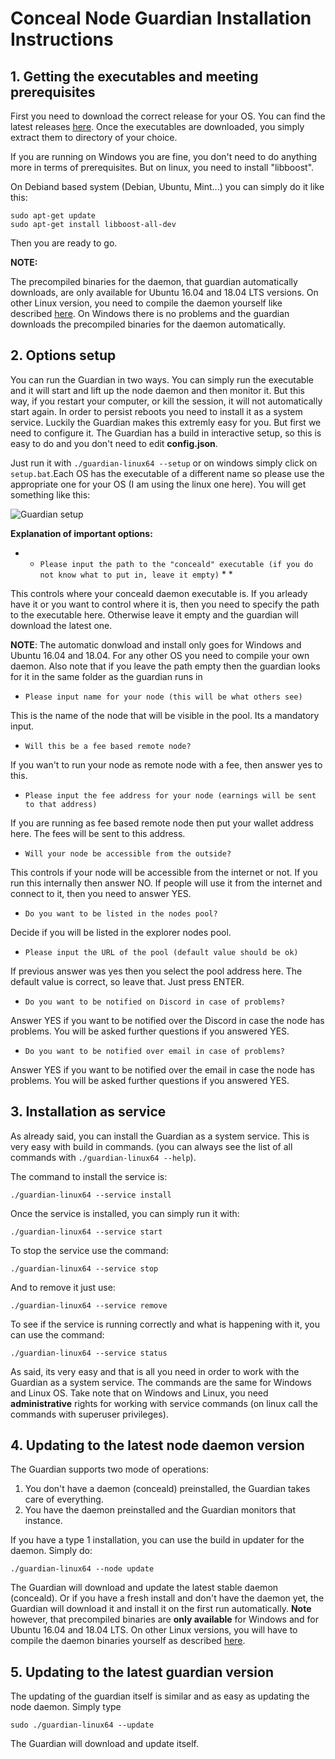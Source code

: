 # Conceal Node Guardian Installation Instructions

## 1. Getting the executables and meeting prerequisites

First you need to download the correct release for your OS. You can find the latest releases [here](https://github.com/ConcealNetwork/conceal-guardian/releases).
Once the executables are downloaded, you simply extract them to directory of your choice.

If you are running on Windows you are fine, you don't need to do anything more in terms of prerequisites. But on linux, you need to install "libboost".

On Debiand based system (Debian, Ubuntu, Mint...) you can simply do it like this:

```
sudo apt-get update
sudo apt-get install libboost-all-dev
```

Then you are ready to go.

**NOTE:** 

The precompiled binaries for the daemon, that guardian automatically downloads, are only available for Ubuntu 16.04 and 18.04 LTS versions. On other Linux version, you need to compile the daemon yourself like described [here](https://github.com/ConcealNetwork/conceal-core#compiling-conceal-from-source). On Windows there is no problems and the guardian downloads the precompiled binaries for the daemon automatically.

## 2. Options setup

You can run the Guardian in two ways. You can simply run the executable and it will start and lift up the node daemon and then monitor it. But this way, if you restart your computer, or kill the session, it will not automatically start again.
In order to persist reboots you need to install it as a system service. Luckily the Guardian makes this extremly easy for you. But first we need to configure it. The Guardian has a build in interactive setup, so this is easy to do and you don't need to edit **config.json**.

Just run it with ```./guardian-linux64 --setup``` or on windows simply click on ```setup.bat```.Each OS has the executable of a different name so please use the appropriate one for your OS (I am using the linux one here).
You will get something like this:

![Guardian setup](https://raw.githubusercontent.com/ConcealNetwork/conceal-guardian/master/setup/guardian_setup.jpg)

**Explanation of important options:**

* * ```Please input the path to the "conceald" executable (if you do not know what to put in, leave it empty)``` * *

This controls where your conceald daemon executable is. If you arleady have it or you want to control where it is, then you need to specify the path to the executable here. Otherwise leave it empty and the guardian will download the latest one. 

**NOTE**: The automatic donwload and install only goes for Windows and Ubuntu 16.04 and 18.04. For any other OS you need to compile your own daemon. Also note that if you leave the path empty then the guardian looks for it in the same folder as the guardian runs in 

* ```Please input name for your node (this will be what others see)```

This is the name of the node that will be visible in the pool. Its a mandatory input.

* ```Will this be a fee based remote node?```

If you wan't to run your node as remote node with a fee, then answer yes to this.

* ```Please input the fee address for your node (earnings will be sent to that address)```

If you are running as fee based remote node then put your wallet address here. The fees will be sent to this address.

* ```Will your node be accessible from the outside?```

This controls if your node will be accessible from the internet or not. If you run this internally then answer NO. If people will use it from the internet and connect to it, then you need to answer YES.

* ```Do you want to be listed in the nodes pool?```

Decide if you will be listed in the explorer nodes pool.

* ```Please input the URL of the pool (default value should be ok)```

If previous answer was yes then you select the pool address here. The default value is correct, so leave that. Just press ENTER.

* ```Do you want to be notified on Discord in case of problems?```

Answer YES if you want to be notified over the Discord in case the node has problems. You will be asked further questions if you answered YES.

* ```Do you want to be notified over email in case of problems?```

Answer YES if you want to be notified over the email in case the node has problems. You will be asked further questions if you answered YES.

## 3. Installation as service

As already said, you can install the Guardian as a system service. This is very easy with build in commands. (you can always see the list of all commands with ```./guardian-linux64 --help```).

The command to install the service is:

```./guardian-linux64 --service install```

Once the service is installed, you can simply run it with:

```./guardian-linux64 --service start```

To stop the service use the command:

```./guardian-linux64 --service stop```

And to remove it just use: 

```./guardian-linux64 --service remove```

To see if the service is running correctly and what is happening with it, you can use the command:

```./guardian-linux64 --service status```

As said, its very easy and that is all you need in order to work with the Guardian as a system service. The commands are the same for Windows and Linux OS. Take note that on Windows and Linux, you need **administrative** rights for working with service commands (on linux call the commands with superuser privileges).

## 4. Updating to the latest node daemon version

The Guardian supports two mode of operations:

1. You don't have a daemon (conceald) preinstalled, the Guardian takes care of everything.
2. You have the daemon preinstalled and the Guardian monitors that instance.

If you have a type 1 installation, you can use the build in updater for the daemon. Simply do: 

```./guardian-linux64 --node update```

The Guardian will download and update the latest stable daemon (conceald). Or if you have a fresh install and don't have the daemon yet, the Guardian will download it and install it on the first run automatically. **Note** however, that precompiled binaries are **only available** for Windows and for Ubuntu 16.04 and 18.04 LTS. On other Linux versions, you will have to compile the daemon binaries yourself as described [here](https://github.com/ConcealNetwork/conceal-core#compiling-conceal-from-source).

## 5. Updating to the latest guardian version

The updating of the guardian itself is similar and as easy as updating the node daemon. Simply type

```sudo ./guardian-linux64 --update```

The Guardian will download and update itself.
